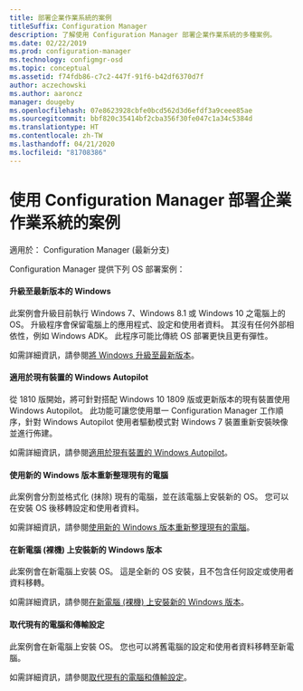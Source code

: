 ```yaml
---
title: 部署企業作業系統的案例
titleSuffix: Configuration Manager
description: 了解使用 Configuration Manager 部署企業作業系統的多種案例。
ms.date: 02/22/2019
ms.prod: configuration-manager
ms.technology: configmgr-osd
ms.topic: conceptual
ms.assetid: f74fdb86-c7c2-447f-91f6-b42df6370d7f
author: aczechowski
ms.author: aaroncz
manager: dougeby
ms.openlocfilehash: 07e8623928cbfe0bcd562d3d6efdf3a9ceee85ae
ms.sourcegitcommit: bbf820c35414bf2cba356f30fe047c1a34c5384d
ms.translationtype: HT
ms.contentlocale: zh-TW
ms.lasthandoff: 04/21/2020
ms.locfileid: "81708386"
---
```

# <a name="scenarios-to-deploy-enterprise-operating-systems-with-configuration-manager"></a>使用 Configuration Manager 部署企業作業系統的案例

適用於：  Configuration Manager (最新分支)

Configuration Manager 提供下列 OS 部署案例：  

#### <a name="upgrade-windows-to-the-latest-version"></a>升級至最新版本的 Windows
此案例會升級目前執行 Windows 7、Windows 8.1 或 Windows 10 之電腦上的 OS。 升級程序會保留電腦上的應用程式、設定和使用者資料。 其沒有任何外部相依性，例如 Windows ADK。 此程序可能比傳統 OS 部署更快且更有彈性。  

如需詳細資訊，請參閱[將 Windows 升級至最新版本](upgrade-windows-to-the-latest-version.md)。


#### <a name="windows-autopilot-for-existing-devices"></a>適用於現有裝置的 Windows Autopilot
<!--3607717, fka 1358333-->
從 1810 版開始，將可針對搭配 Windows 10 1809 版或更新版本的現有裝置使用 Windows Autopilot。 此功能可讓您使用單一 Configuration Manager 工作順序，針對 Windows Autopilot 使用者驅動模式對 Windows 7 裝置重新安裝映像並進行佈建。

如需詳細資訊，請參閱[適用於現有裝置的 Windows Autopilot](windows-autopilot-for-existing-devices.md)。


#### <a name="refresh-an-existing-computer-with-a-new-version-of-windows"></a>使用新的 Windows 版本重新整理現有的電腦
此案例會分割並格式化 (抹除) 現有的電腦，並在該電腦上安裝新的 OS。 您可以在安裝 OS 後移轉設定和使用者資料。  

如需詳細資訊，請參閱[使用新的 Windows 版本重新整理現有的電腦](refresh-an-existing-computer-with-a-new-version-of-windows.md)。


#### <a name="install-a-new-version-of-windows-on-a-new-computer-bare-metal"></a>在新電腦 (裸機) 上安裝新的 Windows 版本
此案例會在新電腦上安裝 OS。 這是全新的 OS 安裝，且不包含任何設定或使用者資料移轉。  

如需詳細資訊，請參閱[在新電腦 (裸機) 上安裝新的 Windows 版本](install-new-windows-version-new-computer-bare-metal.md)。


#### <a name="replace-an-existing-computer-and-transfer-settings"></a>取代現有的電腦和傳輸設定
此案例會在新電腦上安裝 OS。 您也可以將舊電腦的設定和使用者資料移轉至新電腦。  

如需詳細資訊，請參閱[取代現有的電腦和傳輸設定](replace-an-existing-computer-and-transfer-settings.md)。


